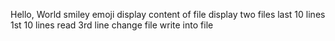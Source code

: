 Hello, World
smiley emoji
display content of file
display two files
last 10 lines
1st 10 lines
read 3rd line
change file
write into file
